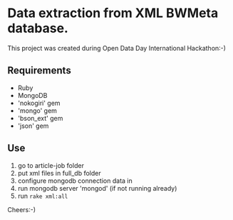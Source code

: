 
Data extraction from XML BWMeta database.
==============

This project was created during Open Data Day International Hackathon:-)


Requirements
-----------------

- Ruby
- MongoDB
- 'nokogiri' gem
- 'mongo' gem
- 'bson_ext' gem
- 'json' gem


Use
-----------------


1. go to article-job folder
2. put xml files in full_db folder
3. configure mongodb connection data in
4. run mongodb server 'mongod' (if not running already)
5. run `rake xml:all`

Cheers:-)

